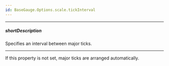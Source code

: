 ```yaml
---
id: BaseGauge.Options.scale.tickInterval
---
```

---
##### shortDescription
Specifies an interval between major ticks.

---
If this property is not set, major ticks are arranged automatically.